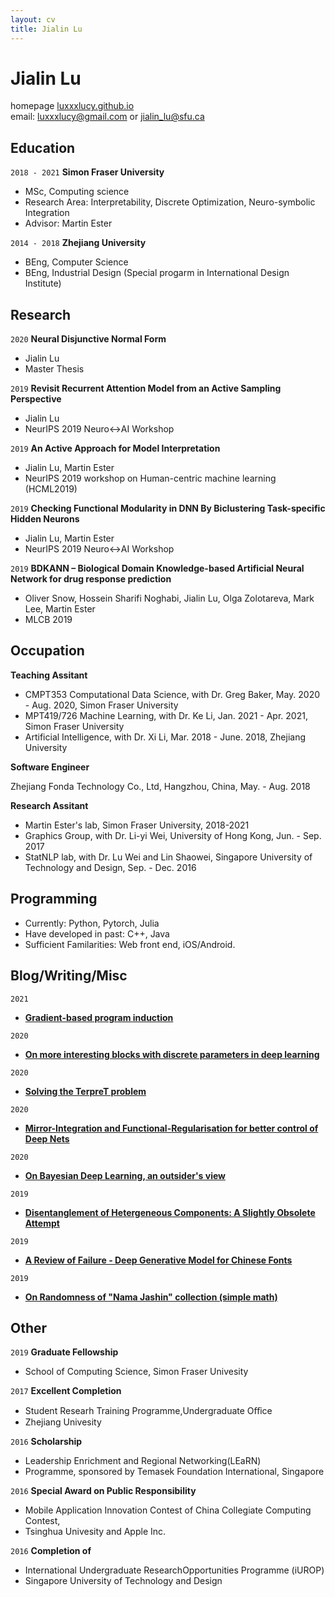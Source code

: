 ```yaml
---
layout: cv
title: Jialin Lu
---
```

# Jialin Lu

<div id="webaddress">
homepage <a href="http://luxxxlucy.github.io">luxxxlucy.github.io</a> 
<br>
email: <a href="luxxxlucy@gmail.com">luxxxlucy@gmail.com</a>
or <a href="jialin_lu@sfu.ca">jialin_lu@sfu.ca</a>
</div>

## Education

`2018 - 2021`
__Simon Fraser University__

- MSc, Computing science
- Research Area: Interpretability, Discrete Optimization, Neuro-symbolic Integration
- Advisor: Martin Ester

`2014 - 2018`
__Zhejiang University__

- BEng, Computer Science
- BEng, Industrial Design (Special progarm in International Design Institute)



## Research

<!-- A list is also available [online](http://scholar.google.co.uk/citations?user=LTOTl0YAAAAJ) -->

<!-- ### Journals -->

`2020`
__Neural Disjunctive Normal Form__

- Jialin Lu 
- Master Thesis

`2019`
__Revisit Recurrent Attention Model from an Active Sampling Perspective__

- Jialin Lu 
- NeurIPS 2019 Neuro↔AI Workshop

`2019`
__An Active Approach for Model Interpretation__

- Jialin Lu, Martin Ester 
- NeurIPS 2019 workshop on Human-centric machine learning (HCML2019)

`2019`
__Checking Functional Modularity in DNN By Biclustering Task-specific Hidden Neurons__

- Jialin Lu, Martin Ester 
- NeurIPS 2019 Neuro↔AI Workshop

`2019`
__BDKANN – Biological Domain Knowledge-based Artificial Neural Network for drug response prediction__

- Oliver Snow, Hossein Sharifi Noghabi, Jialin Lu, Olga Zolotareva, Mark Lee, Martin Ester 
- MLCB 2019


## Occupation

<!-- `2019-2021` -->
__Teaching Assitant__

- CMPT353 Computational Data Science, with Dr. Greg Baker, May. 2020 - Aug. 2020, Simon Fraser University
- MPT419/726 Machine Learning, with Dr. Ke Li, Jan. 2021 - Apr. 2021, Simon Fraser University
- Artificial Intelligence, with Dr. Xi Li, Mar. 2018 - June. 2018, Zhejiang University

__Software Engineer__

Zhejiang Fonda Technology Co., Ltd, Hangzhou, China, May. - Aug. 2018

__Research Assitant__

- Martin Ester's lab, Simon Fraser University, 2018-2021
- Graphics Group, with Dr. Li-yi Wei, University of Hong Kong, Jun. - Sep. 2017
- StatNLP lab, with Dr. Lu Wei and Lin Shaowei, Singapore University of Technology and Design, Sep. - Dec. 2016

## Programming

- Currently: Python, Pytorch, Julia
- Have developed in past: C++, Java
- Sufficient Familarities: Web front end, iOS/Android.

## Blog/Writing/Misc

`2021`
- __[Gradient-based program induction](https://luxxxlucy.github.io/projects/2021_terpret/index.html)__

`2020`
- __[On more interesting blocks with discrete parameters in deep learning](https://luxxxlucy.github.io/projects/2020_discrete/discrete.html)__

`2020`
- __[Solving the TerpreT problem](https://luxxxlucy.github.io/projects/2020_terpret/terpret.html)__

`2020`
- __[Mirror-Integration and Functional-Regularisation for better control of Deep Nets ](https://luxxxlucy.github.io/projects/2020_functional/slide.pdf)__


`2020`
- __[On Bayesian Deep Learning, an outsider's view](https://www.notion.so/luxxxlucy/On-Bayesian-Deep-Learning-an-outsider-s-view-057a4fdac44746bcb89e79f497c0fc6e)__

`2019`
- __[Disentanglement of Hetergeneous Components: A Slightly Obsolete Attempt](https://luxxxlucy.github.io/projects/2019_disentangle/index.html)__

`2019`
- __[A Review of Failure - Deep Generative Model for Chinese Fonts](https://www.notion.so/luxxxlucy/A-Review-of-Failure-Deep-Generative-Model-for-Chinese-Fonts-e63b4e3c235a49d6b7ef80b9ee9f13d2)__

`2019`
- __[On Randomness of  "Nama Jashin" collection (simple math)](https://www.notion.so/luxxxlucy/On-Randomness-of-Nama-Jashin-collection-simple-math-3158b6336a8046a4bcb38c80d88cdfbb)__





## Other

`2019`
__Graduate Fellowship__
- School of Computing Science, Simon Fraser Univesity

`2017`
__Excellent Completion__
- Student Researh Training Programme,Undergraduate Oﬀice 
- Zhejiang Univesity

`2016`
__Scholarship__
- Leadership Enrichment and Regional Networking(LEaRN)
- Programme, sponsored by Temasek Foundation International, Singapore

`2016`
__Special Award on Public Responsibility__
- Mobile Application Innovation Contest of China Collegiate Computing Contest,
- Tsinghua Univesity and Apple Inc.

`2016`
__Completion of__ 
- International Undergraduate ResearchOpportunities Programme (iUROP) 
- Singapore University of Technology and Design

<!-- ### Footer

Last updated: May 2013 -->


